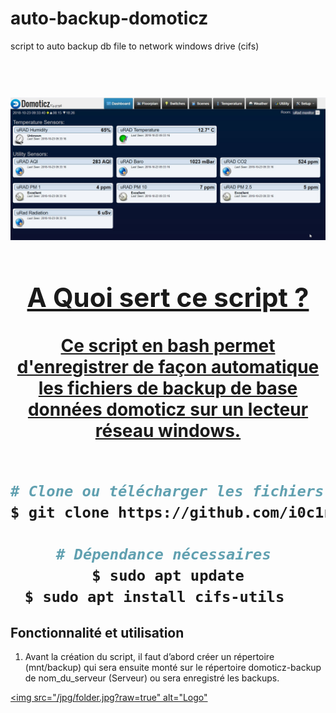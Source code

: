 # auto-backup-domoticz
script to auto backup db file to network windows drive (cifs)

<h1 align="center">
  <br>
  <a href="https://github.com/i0c1n/auto-backup-domoticz"><img src="/jpg/screen.jpg?raw=true" alt="Logo" 
 </h1>

## A Quoi sert ce script ? 

Ce script en bash permet d'enregistrer de façon automatique les fichiers de backup de base données domoticz sur un lecteur réseau windows.
    <br>
    </br>
  
  
 ```bash
# Clone ou télécharger les fichiers bash 
$ git clone https://github.com/i0c1n/auto-backup-domoticz

# Dépendance nécessaires 
$ sudo apt update
$ sudo apt install cifs-utils   
```
    
## Fonctionnalité et utilisation

1)  Avant la création du script, il faut d’abord créer un répertoire (mnt/backup) qui sera ensuite monté sur le répertoire domoticz-backup de nom_du_serveur (Serveur) ou sera enregistré les backups.
  
<a href="https://github.com/i0c1n/auto-backup-domoticz"><img src="/jpg/folder.jpg?raw=true" alt="Logo"
  
    
    
    
    
